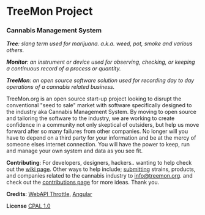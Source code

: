 # TreeMon Project #
### Cannabis Management System ###


***Tree**: slang term used for marijuana. a.k.a. weed, pot, smoke and various others.*

***Monitor**: an instrument or device used for observing, checking, or keeping a continuous record of a process or quantity.*

***TreeMon**: an open source software solution used for recording day to day operations of a cannabis related business.*

 TreeMon.org is an open source start-up project looking to disrupt the conventional "seed to sale" market with software specifically designed to the industry aka Cannabis Management System. By moving to open source and tailoring the software to the industry, we are working to create confidence in a community not only skeptical of outsiders, but help us move forward after so many failures from other companies. No longer will you have to depend on a third party for your information and be at the mercy of someone elses internet connection. You will have the power to keep, run and manage your own system and data as you see fit.

**Contributing**: For developers, designers, hackers.. wanting to help check out the [wiki page](https://github.com/bluesektor/TreeMon/wiki). Other ways to help include; [submitting](mailto:info@treemon.org) strains, products, and companies related to the cannabis industry to [info@treemon.org](mailtto:info@treemon.org).
and check out the [contributions page](http://treemon.org/contribute.html) for more ideas. 
Thank you.


**Credits**: [WebAPI Throttle](https://github.com/stefanprodan/WebApiThrottle), [Angular](https://github.com/angular)

**License** [CPAL 1.0](https://opensource.org/licenses/CPAL-1.0)